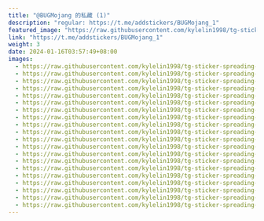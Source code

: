 ```yaml
---
title: "@BUGMojang 的私藏 (1)"
description: "regular: https://t.me/addstickers/BUGMojang_1"
featured_image: "https://raw.githubusercontent.com/kylelin1998/tg-sticker-spreading-worldwide-images/main/img/d45e05d5-76c8-49fd-8be9-bd5268f13f5b.jpg"
link: "https://t.me/addstickers/BUGMojang_1"
weight: 3
date: 2024-01-16T03:57:49+08:00
images:
  - https://raw.githubusercontent.com/kylelin1998/tg-sticker-spreading-worldwide-images/main/img/d45e05d5-76c8-49fd-8be9-bd5268f13f5b.jpg
  - https://raw.githubusercontent.com/kylelin1998/tg-sticker-spreading-worldwide-images/main/img/e877b4f9-40aa-442a-b465-33565f8010d6.jpg
  - https://raw.githubusercontent.com/kylelin1998/tg-sticker-spreading-worldwide-images/main/img/ce55c281-db7d-4662-83db-1d5a0635522b.jpg
  - https://raw.githubusercontent.com/kylelin1998/tg-sticker-spreading-worldwide-images/main/img/531b612f-866c-4d68-a54c-30f777eabf7a.jpg
  - https://raw.githubusercontent.com/kylelin1998/tg-sticker-spreading-worldwide-images/main/img/c0a66abc-c879-46b6-a537-29e82757f5e1.jpg
  - https://raw.githubusercontent.com/kylelin1998/tg-sticker-spreading-worldwide-images/main/img/9fea27de-29e9-460a-9422-dcaef5be9d9a.jpg
  - https://raw.githubusercontent.com/kylelin1998/tg-sticker-spreading-worldwide-images/main/img/df8ce49c-ad53-497a-b161-9913885ad262.jpg
  - https://raw.githubusercontent.com/kylelin1998/tg-sticker-spreading-worldwide-images/main/img/1fbe78fd-08b4-44fc-b132-2061a3e44c77.jpg
  - https://raw.githubusercontent.com/kylelin1998/tg-sticker-spreading-worldwide-images/main/img/38b1e815-24ac-4f62-af8e-f68958e887f2.jpg
  - https://raw.githubusercontent.com/kylelin1998/tg-sticker-spreading-worldwide-images/main/img/c5b7f598-632d-402b-a3c7-70924917fc7c.jpg
  - https://raw.githubusercontent.com/kylelin1998/tg-sticker-spreading-worldwide-images/main/img/d390c3dd-2990-4054-8104-c2360efcc85e.jpg
  - https://raw.githubusercontent.com/kylelin1998/tg-sticker-spreading-worldwide-images/main/img/43fe171b-4f27-45b3-ad09-586cf56e5f81.jpg
  - https://raw.githubusercontent.com/kylelin1998/tg-sticker-spreading-worldwide-images/main/img/d84cfe29-1d51-4d5e-88e2-d3bb461385e5.jpg
  - https://raw.githubusercontent.com/kylelin1998/tg-sticker-spreading-worldwide-images/main/img/eaa77089-6513-47dc-bc5a-c96b58407a5e.jpg
  - https://raw.githubusercontent.com/kylelin1998/tg-sticker-spreading-worldwide-images/main/img/b220d2a9-0661-4e13-9834-675669474147.jpg
  - https://raw.githubusercontent.com/kylelin1998/tg-sticker-spreading-worldwide-images/main/img/58badb97-fa94-4296-8180-8f7ba02a5926.jpg
  - https://raw.githubusercontent.com/kylelin1998/tg-sticker-spreading-worldwide-images/main/img/8d85ff41-1560-4494-9cee-0873508710f2.jpg
  - https://raw.githubusercontent.com/kylelin1998/tg-sticker-spreading-worldwide-images/main/img/d0c4957c-2c5d-42b1-a362-14025f886ae2.jpg
  - https://raw.githubusercontent.com/kylelin1998/tg-sticker-spreading-worldwide-images/main/img/fa4f1241-6950-4a2a-a8f8-c491e3efae9d.jpg
  - https://raw.githubusercontent.com/kylelin1998/tg-sticker-spreading-worldwide-images/main/img/98562e5c-760b-40ac-9483-99080a6a95ef.jpg
---
```

